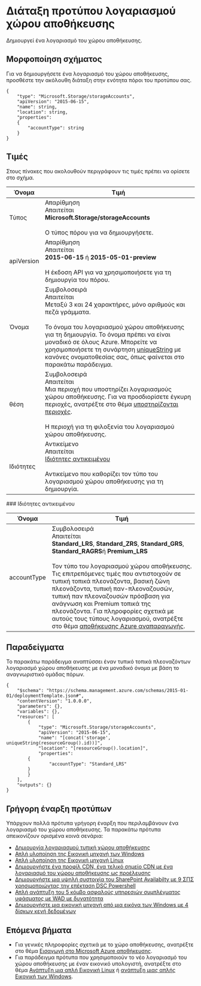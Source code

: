 <properties
   pageTitle="Διαχείριση πόρων πρότυπο για το χώρο αποθήκευσης | Microsoft Azure"
   description="Εμφανίζει το σχήμα από διαχειριστή πόρων για την ανάπτυξη του χώρου αποθήκευσης λογαριασμούς μέσω ενός προτύπου."
   services="azure-resource-manager,storage"
   documentationCenter="na"
   authors="tfitzmac"
   manager="timlt"
   editor=""/>

<tags
   ms.service="azure-resource-manager"
   ms.devlang="na"
   ms.topic="article"
   ms.tgt_pltfrm="na"
   ms.workload="na"
   ms.date="04/05/2016"
   ms.author="tomfitz"/>

# <a name="storage-account-template-schema"></a>Διάταξη προτύπου λογαριασμού χώρου αποθήκευσης

Δημιουργεί ένα λογαριασμό του χώρου αποθήκευσης.

## <a name="schema-format"></a>Μορφοποίηση σχήματος

Για να δημιουργήσετε ένα λογαριασμό του χώρου αποθήκευσης, προσθέστε την ακόλουθη διάταξη στην ενότητα πόροι του προτύπου σας.

    {
        "type": "Microsoft.Storage/storageAccounts",
        "apiVersion": "2015-06-15",
        "name": string,
        "location": string,
        "properties": 
        {
            "accountType": string
        }
    }

## <a name="values"></a>Τιμές

Στους πίνακες που ακολουθούν περιγράφουν τις τιμές πρέπει να ορίσετε στο σχήμα.

| Όνομα | Τιμή |
| ---- | ---- |
| Τύπος | Απαρίθμηση<br />Απαιτείται<br />**Microsoft.Storage/storageAccounts**<br /><br />Ο τύπος πόρου για να δημιουργήσετε. |
| apiVersion | Απαρίθμηση<br />Απαιτείται<br />**2015-06-15** ή **2015-05-01-preview**<br /><br />Η έκδοση API για να χρησιμοποιήσετε για τη δημιουργία του πόρου. | 
| Όνομα | Συμβολοσειρά<br />Απαιτείται<br />Μεταξύ 3 και 24 χαρακτήρες, μόνο αριθμούς και πεζά γράμματα.<br /><br />Το όνομα του λογαριασμού χώρου αποθήκευσης για τη δημιουργία. Το όνομα πρέπει να είναι μοναδικό σε όλους Azure. Μπορείτε να χρησιμοποιήσετε τη συνάρτηση [uniqueString](resource-group-template-functions.md#uniquestring) με κανόνες ονοματοθεσίας σας, όπως φαίνεται στο παρακάτω παράδειγμα. |
| θέση | Συμβολοσειρά<br />Απαιτείται<br />Μια περιοχή που υποστηρίζει λογαριασμούς χώρου αποθήκευσης. Για να προσδιορίσετε έγκυρη περιοχές, ανατρέξτε στο θέμα [υποστηρίζονται περιοχές](resource-manager-supported-services.md#supported-regions).<br /><br />Η περιοχή για τη φιλοξενία του λογαριασμού χώρου αποθήκευσης. |
| Ιδιότητες | Αντικείμενο<br />Απαιτείται<br />[Ιδιότητες αντικειμένου](#properties)<br /><br />Αντικείμενο που καθορίζει τον τύπο του λογαριασμού χώρου αποθήκευσης για τη δημιουργία. |

<a id="properties" />
### <a name="properties-object"></a>Ιδιότητες αντικειμένου

| Όνομα | Τιμή |
| ---- | ---- | 
| accountType | Συμβολοσειρά<br />Απαιτείται<br />**Standard_LRS**, **Standard_ZRS**, **Standard_GRS**, **Standard_RAGRS**ή **Premium_LRS**<br /><br />Τον τύπο του λογαριασμού χώρου αποθήκευσης. Τις επιτρεπόμενες τιμές που αντιστοιχούν σε τυπική τοπικά πλεονάζοντα, βασική ζώνη πλεονάζοντα, τυπική παν-πλεοναζουσών, τυπική παν πλεοναζουσών πρόσβαση για ανάγνωση και Premium τοπικά της πλεονάζοντα. Για πληροφορίες σχετικά με αυτούς τους τύπους λογαριασμού, ανατρέξτε στο θέμα [αποθήκευσης Azure αναπαραγωγής](./storage/storage-redundancy.md ). |

    
## <a name="examples"></a>Παραδείγματα

Το παρακάτω παράδειγμα αναπτύσσει έναν τυπικό τοπικά πλεοναζόντων λογαριασμό χώρου αποθήκευσης με ένα μοναδικό όνομα με βάση το αναγνωριστικό ομάδας πόρων.

    {
        "$schema": "https://schema.management.azure.com/schemas/2015-01-01/deploymentTemplate.json#",
        "contentVersion": "1.0.0.0",
        "parameters": {},
        "variables": {},
        "resources": [
            {
                "type": "Microsoft.Storage/storageAccounts",
                "apiVersion": "2015-06-15",
                "name": "[concat('storage', uniqueString(resourceGroup().id))]",
                "location": "[resourceGroup().location]",
                "properties": 
            {
                    "accountType": "Standard_LRS"
            }
            }
        ],
        "outputs": {}
    }

## <a name="quickstart-templates"></a>Γρήγορη έναρξη προτύπων

Υπάρχουν πολλά πρότυπα γρήγορη έναρξη που περιλαμβάνουν ένα λογαριασμό του χώρου αποθήκευσης. Τα παρακάτω πρότυπα απεικονίζουν ορισμένα κοινά σενάρια:

- [Δημιουργία λογαριασμού τυπική χώρου αποθήκευσης](https://azure.microsoft.com/documentation/templates/101-storage-account-create)
- [Απλή υλοποίηση της Εικονική μηχανή των Windows](https://azure.microsoft.com/documentation/templates/101-vm-simple-windows)
- [Απλή υλοποίηση της Εικονική μηχανή Linux](https://azure.microsoft.com/documentation/templates/101-vm-simple-linux)
- [Δημιουργήστε ένα προφίλ CDN, ένα τελικό σημείο CDN με ένα λογαριασμό του χώρου αποθήκευσης ως προέλευσης](https://azure.microsoft.com/documentation/templates/201-cdn-with-storage-account)
- [Δημιουργήστε μια υψηλή συστοιχία του SharePoint Availabilty με 9 ΣΠΣ χρησιμοποιώντας την επέκταση DSC Powershell](https://azure.microsoft.com/documentation/templates/sharepoint-server-farm-ha)
- [Απλή ανάπτυξη του 5 κόμβο ασφαλούς υπηρεσιών συμπλέγματος υφάσματος με WAD με δυνατότητα](https://azure.microsoft.com/documentation/templates/service-fabric-secure-cluster-5-node-1-nodetype-wad)
- [Δημιουργήστε μια εικονική μηχανή από μια εικόνα των Windows με 4 δίσκων κενή δεδομένων](https://azure.microsoft.com/documentation/templates/101-vm-multiple-data-disk)


## <a name="next-steps"></a>Επόμενα βήματα

- Για γενικές πληροφορίες σχετικά με το χώρο αποθήκευσης, ανατρέξτε στο θέμα [Εισαγωγή στο Microsoft Azure αποθήκευσης](./storage/storage-introduction.md).
- Για παράδειγμα πρότυπα που χρησιμοποιούν το νέο λογαριασμό του χώρου αποθήκευσης με έναν εικονικό υπολογιστή, ανατρέξτε στο θέμα [Ανάπτυξη μια απλή Εικονική Linux](https://azure.microsoft.com/documentation/templates/101-simple-linux-vm/) ή [ανάπτυξη μιας απλής Εικονική των Windows](https://azure.microsoft.com/documentation/templates/101-simple-windows-vm/).
